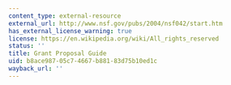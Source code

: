 ```yaml
---
content_type: external-resource
external_url: http://www.nsf.gov/pubs/2004/nsf042/start.htm
has_external_license_warning: true
license: https://en.wikipedia.org/wiki/All_rights_reserved
status: ''
title: Grant Proposal Guide
uid: b8ace987-05c7-4667-b881-83d75b10ed1c
wayback_url: ''
---
```

